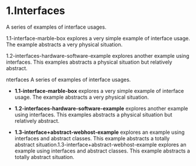 1.Interfaces
=
A series of examples of interface usages.

1.1-interface-marble-box explores a very simple example of interface usage. The example abstracts a very physical situation.

1.2-interfaces-hardware-software-example explores another example using interfaces. This examples abstracts a physical situation but relatively abstract.

nterfaces
A series of examples of interface usages.

+ __1.1-interface-marble-box__ explores a very simple example of interface usage. The example abstracts a very physical situation.

+ __1.2-interfaces-hardware-software-example__ explores another example using interfaces. This examples abstracts a physical situation but relatively abstract.

+ __1.3-interface+abstract-webhost-example__ explores an example using interfaces and abstract classes. This example abstracts a totally abstract situation.1.3-interface+abstract-webhost-example explores an example using interfaces and abstract classes. This example abstracts a totally abstract situation.
